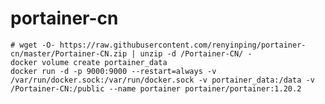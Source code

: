 # portainer-cn

    # wget -O- https://raw.githubusercontent.com/renyinping/portainer-cn/master/Portainer-CN.zip | unzip -d /Portainer-CN/ -
    docker volume create portainer_data
    docker run -d -p 9000:9000 --restart=always -v /var/run/docker.sock:/var/run/docker.sock -v portainer_data:/data -v /Portainer-CN:/public --name portainer portainer/portainer:1.20.2

